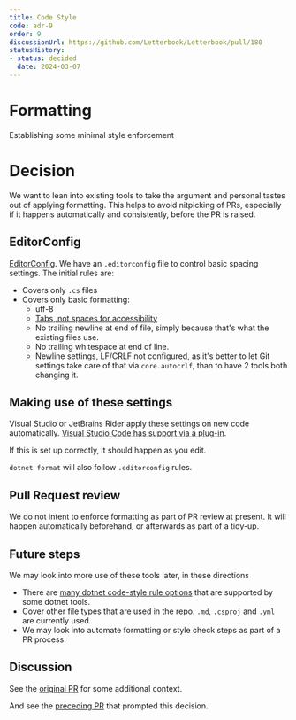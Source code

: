 ```yaml
---
title: Code Style
code: adr-9
order: 9
discussionUrl: https://github.com/Letterbook/Letterbook/pull/180
statusHistory:
- status: decided
  date: 2024-03-07
---
```


# Formatting

Establishing some minimal style enforcement

# Decision

We want to lean into existing tools to take the argument and personal tastes out of applying formatting. 
This helps to avoid nitpicking of PRs, especially if it happens automatically and consistently, before the PR is raised.

## EditorConfig

[EditorConfig](https://editorconfig.org/).
We have an `.editorconfig` file to control basic spacing settings. The initial rules are:

* Covers only `.cs` files
* Covers only basic formatting:
  * utf-8
  * [Tabs, not spaces for accessibility](https://adamtuttle.codes/blog/2021/tabs-vs-spaces-its-an-accessibility-issue/)
  * No trailing newline at end of file, simply because that's what the existing files use.
  * No trailing whitespace at end of line.
  * Newline settings, LF/CRLF not configured, as it's better to let Git settings take care of that via `core.autocrlf`, than to have 2 tools both changing it.

## Making use of these settings

Visual Studio or JetBrains Rider apply these settings on new code automatically. [Visual Studio Code has support via a plug-in](https://marketplace.visualstudio.com/items?itemName=EditorConfig.EditorConfig).

If this is set up correctly, it should happen as you edit.

`dotnet format` will also follow `.editorconfig` rules.

## Pull Request review

We do not intent to enforce formatting as part of PR review at present. It will happen automatically beforehand, or afterwards as part of a tidy-up.

## Future steps

We may look into more use of these tools later, in these directions

- There are [many dotnet code-style rule options](https://learn.microsoft.com/en-us/dotnet/fundamentals/code-analysis/code-style-rule-options) that are supported by some dotnet tools.
- Cover other file types that are used in the repo. `.md`, `.csproj` and `.yml` are currently used.
- We may look into automate formatting or style check steps as part of a PR process.

## Discussion

See the [original PR](https://github.com/Letterbook/Letterbook/pull/180) for some additional context.

And see the [preceding PR](https://github.com/Letterbook/Letterbook/pull/179) that prompted this decision.
